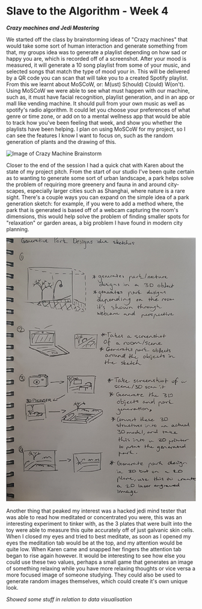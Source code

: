 # Slave to the Algorithm - Week 4

__*Crazy machines and Jedi Mastering*__

We started off the class by brainstorming ideas of "Crazy machines" that would take some sort of human interaction and generate something from that, my groups idea was to generate a playlist depending on how sad or happy you are, which is recorded off of a screenshot. After your mood is measured, it will generate a 10 song playlist from some of your music, and selected songs that match the type of mood your in. This will be delivered by a QR code you can scan that will take you to a created Spotify playlist. From this we learnt about MoSCoW, or: M(ust) S(hould) C(ould) W(on't). Using MoSCoW we were able to see what must happen with our machine, such as, it must have facial recognition, playlist generation, and in an app or mall like vending machine. It should pull from your own music as well as spotify's radio algorithm. It could let you choose your preferences of what genre or time zone, or add on to a mental wellness app that would be able to track how you've been feeling that week, and show you whether the playlists have been helping. I plan on using MoSCoW for my project, so I can see the features I know I want to focus on, such as the random generation of plants and the drawing of this.

![Image of Crazy Machine Brainstorm](https://github.com/Dropboy/Slave-to-the-Algorithm/blob/Journal/Images%20and%20Resources/Week%204/Rotated%20Crazy%20Machine.png)

Closer to the end of the session I had a quick chat with Karen about the state of my project pitch. From the start of our studio I've been quite certain as to wanting to generate some sort of urban landscape, a park helps solve the problem of requiring more greenery and fauna in and around city-scapes, especially larger cities such as Shanghai, where nature is a rare sight. There's a couple ways you can expand on the simple idea of a park generation sketch: for example, if you were to add a method where, the park that is generated is based off of a webcam capturing the room's dimensions, this would help solve the problem of finding smaller spots for "relaxation" or garden areas, a big problem I have found in modern city planning.

![Image of New Idea Generation](https://github.com/Dropboy/Slave-to-the-Algorithm/blob/Journal/Images%20and%20Resources/Week%204/20190330_153923.jpg)

Another thing that peaked my interest was a hacked jedi mind tester that was able to read how meditated or concentrated you were, this was an interesting experiment to tinker with, as the 3 plates that were built into the toy were able to measure this quite accurately off of just galvanic skin cells. When I closed my eyes and tried to best meditate, as soon as I opened my eyes the meditation tab would be at the top, and my attention would be quite low. When Karen came and snapped her fingers the attention tab began to rise again however. It would be interesting to see how else you could use these two values, perhaps a small game that generates an image of something relaxing while you have more relaxing thoughts or vice versa a more focused image of someone studying. They could also be used to generate random images themselves, which could create it's own unique look.

*Showed some stuff in relation to data visualisation*
